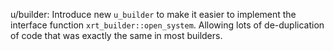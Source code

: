 u/builder: Introduce new `u_builder` to make it easier to implement the
interface function `xrt_builder::open_system`. Allowing lots of de-duplication
of code that was exactly the same in most builders.
